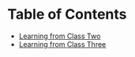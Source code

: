 # Table of Contents 

- [Learning from Class Two](growthMindSet.md)
- [Learning from Class Three](reado1reflection.md)
